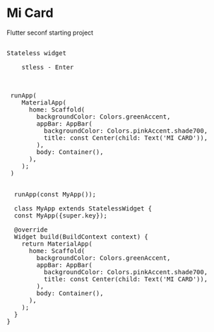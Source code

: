 # Mi Card
Flutter seconf starting project

<pre>

Stateless widget

    stless - Enter



 runApp( 
    MaterialApp(
      home: Scaffold(
        backgroundColor: Colors.greenAccent,
        appBar: AppBar(
          backgroundColor: Colors.pinkAccent.shade700,
          title: const Center(child: Text('MI CARD')),
        ),
        body: Container(),
      ),
    );
 )


  runApp(const MyApp());

  class MyApp extends StatelessWidget {
  const MyApp({super.key});

  @override
  Widget build(BuildContext context) {
    return MaterialApp(
      home: Scaffold(
        backgroundColor: Colors.greenAccent,
        appBar: AppBar(
          backgroundColor: Colors.pinkAccent.shade700,
          title: const Center(child: Text('MI CARD')),
        ),
        body: Container(),
      ),
    );
  }
}